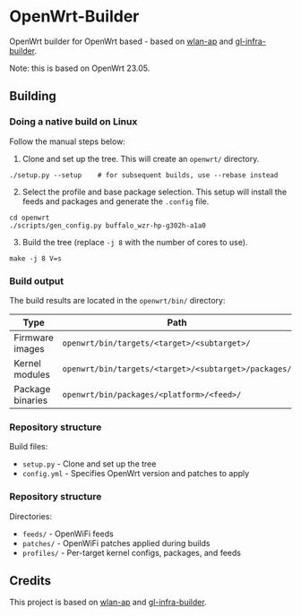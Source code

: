 # OpenWrt-Builder

OpenWrt builder for OpenWrt based - based on [wlan-ap](https://github.com/Telecominfraproject/wlan-ap) and [gl-infra-builder](https://github.com/gl-inet/gl-infra-builder).

Note: this is based on OpenWrt 23.05.

## Building

### Doing a native build on Linux

Follow the manual steps below:

1. Clone and set up the tree. This will create an `openwrt/` directory.
```shell
./setup.py --setup    # for subsequent builds, use --rebase instead
```

2. Select the profile and base package selection. This setup will install the
   feeds and packages and generate the `.config` file.
```shell
cd openwrt
./scripts/gen_config.py buffalo_wzr-hp-g302h-a1a0
```

3. Build the tree (replace `-j 8` with the number of cores to use).
```shell
make -j 8 V=s
```

### Build output

The build results are located in the `openwrt/bin/` directory:

| Type             | Path                                                 |
| ---------------- | ---------------------------------------------------- |
| Firmware images  | `openwrt/bin/targets/<target>/<subtarget>/`          |
| Kernel modules   | `openwrt/bin/targets/<target>/<subtarget>/packages/` |
| Package binaries | `openwrt/bin/packages/<platform>/<feed>/`            |

### Repository structure

Build files:
- `setup.py` - Clone and set up the tree
- `config.yml` - Specifies OpenWrt version and patches to apply

### Repository structure

Directories:
- `feeds/` - OpenWiFi feeds
- `patches/` - OpenWiFi patches applied during builds
- `profiles/` - Per-target kernel configs, packages, and feeds

## Credits

This project is based on [wlan-ap](https://github.com/Telecominfraproject/wlan-ap) and [gl-infra-builder](https://github.com/gl-inet/gl-infra-builder).